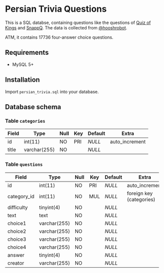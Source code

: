 # Persian Trivia Questions

This is a SQL databse, containing questions like the questions of [Quiz of Kings](https://quizofkings.com/) and [SnappQ](https://snappq.com/). The data is collected from [@hooshrobot](https://t.me/hooshrobot).

ATM, it contains 17736 four-answer choice questions.

## Requirements

+ MySQL 5+

## Installation

Import `persian_trivia.sql` into your database.

## Database schema

### Table `categories`

| Field | Type         | Null | Key | Default | Extra          |
|-------|--------------|------|-----|---------|----------------|
| id    | int(11)      | NO   | PRI | *NULL*  | auto_increment |
| title | varchar(255) | NO   |     | *NULL*  |                |

### Table `questions`

| Field       | Type         | Null | Key | Default | Extra                    |
|-------------|--------------|------|-----|---------|--------------------------|
| id          | int(11)      | NO   | PRI | *NULL*  | auto_increment           |
| category_id | int(11)      | NO   | MUL | *NULL*  | foreign key (categories) |
| difficulty  | tinyint(4)   | NO   |     | *NULL*  |                          |
| text        | text         | NO   |     | *NULL*  |                          |
| choice1     | varchar(255) | NO   |     | *NULL*  |                          |
| choice2     | varchar(255) | NO   |     | *NULL*  |                          |
| choice3     | varchar(255) | NO   |     | *NULL*  |                          |
| choice4     | varchar(255) | NO   |     | *NULL*  |                          |
| answer      | tinyint(4)   | NO   |     | *NULL*  |                          |
| creator     | varchar(255) | NO   |     | *NULL*  |                          |
